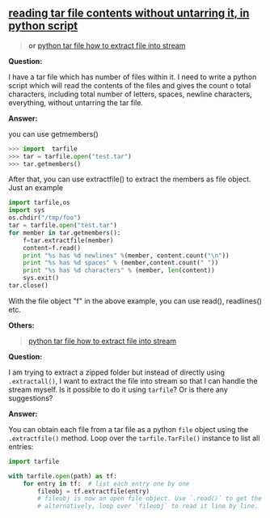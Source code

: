 ## [reading tar file contents without untarring it, in python script](https://stackoverflow.com/questions/2018512/reading-tar-file-contents-without-untarring-it-in-python-script)

> **or** [python tar file how to extract file into stream](https://stackoverflow.com/questions/13562037/python-tar-file-how-to-extract-file-into-stream)

**Question:**

I have a tar file which has number of files within it. I need to write a python script which will read the contents of the files and gives the count o total characters, including total number of letters, spaces, newline characters, everything, without untarring the tar file.

**Answer:**

you can use getmembers()

```py
>>> import  tarfile
>>> tar = tarfile.open("test.tar")
>>> tar.getmembers()
```

After that, you can use extractfile() to extract the members as file object. Just an example

```py
import tarfile,os
import sys
os.chdir("/tmp/foo")
tar = tarfile.open("test.tar")
for member in tar.getmembers():
    f=tar.extractfile(member)
    content=f.read()
    print "%s has %d newlines" %(member, content.count("\n"))
    print "%s has %d spaces" % (member,content.count(" "))
    print "%s has %d characters" % (member, len(content))
    sys.exit()
tar.close()
```

With the file object "f" in the above example, you can use read(), readlines() etc.



**Others:**
> [python tar file how to extract file into stream](https://stackoverflow.com/questions/13562037/python-tar-file-how-to-extract-file-into-stream)

**Question:**

I am trying to extract a zipped folder but instead of directly using `.extractall()`, I want to extract the file into stream so that I can handle the stream myself. Is it possible to do it using `tarfile`? Or is there any suggestions?

**Answer:**

You can obtain each file from a tar file as a python `file` object using the `.extractfile()` method. Loop over the `tarfile.TarFile()` instance to list all entries:

```py
import tarfile

with tarfile.open(path) as tf:
    for entry in tf:  # list each entry one by one
        fileobj = tf.extractfile(entry)
        # fileobj is now an open file object. Use `.read()` to get the data.
        # alternatively, loop over `fileobj` to read it line by line.
```


